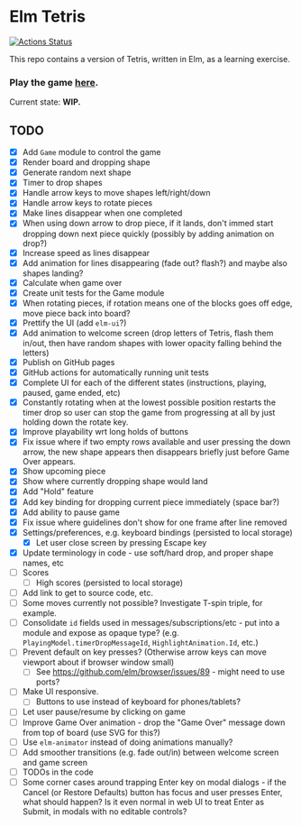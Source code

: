 # Elm Tetris

[![Actions Status](https://github.com/yonigibbs/yaet/workflows/Node.js%20CI/badge.svg)](https://github.com/yonigibbs/yaet/actions)

This repo contains a version of Tetris, written in Elm, as a learning exercise.

### Play the game [here](https://yonigibbs.github.io/yaet/).

Current state: **WIP.**

## TODO

- [x] Add `Game` module to control the game
- [x] Render board and dropping shape
- [x] Generate random next shape
- [x] Timer to drop shapes
- [x] Handle arrow keys to move shapes left/right/down
- [x] Handle arrow keys to rotate pieces
- [x] Make lines disappear when one completed
- [x] When using down arrow to drop piece, if it lands, don't immed start dropping down next piece quickly (possibly by
  adding animation on drop?)
- [x] Increase speed as lines disappear
- [x] Add animation for lines disappearing (fade out? flash?) and maybe also shapes landing?
- [x] Calculate when game over
- [x] Create unit tests for the Game module
- [x] When rotating pieces, if rotation means one of the blocks goes off edge, move piece back into board?
- [x] Prettify the UI (add `elm-ui`?)
- [x] Add animation to welcome screen (drop letters of Tetris, flash them in/out, then have random shapes with lower
  opacity falling behind the letters)
- [x] Publish on GitHub pages
- [x] GitHub actions for automatically running unit tests
- [x] Complete UI for each of the different states (instructions, playing, paused, game ended, etc)
- [x] Constantly rotating when at the lowest possible position restarts the timer drop so user can stop the game from
  progressing at all by just holding down the rotate key.
- [x] Improve playability wrt long holds of buttons
- [x] Fix issue where if two empty rows available and user pressing the down arrow, the new shape appears then
  disappears briefly just before Game Over appears.
- [x] Show upcoming piece
- [x] Show where currently dropping shape would land
- [x] Add "Hold" feature
- [x] Add key binding for dropping current piece immediately (space bar?)
- [x] Add ability to pause game
- [x] Fix issue where guidelines don't show for one frame after line removed
- [x] Settings/preferences, e.g. keyboard bindings (persisted to local storage)
    - [x] Let user close screen by pressing Escape key
- [x] Update terminology in code - use soft/hard drop, and proper shape names, etc
- [ ] Scores
  - [ ] High scores (persisted to local storage)
- [ ] Add link to get to source code, etc.
- [ ] Some moves currently not possible? Investigate T-spin triple, for example.
- [ ] Consolidate `id` fields used in messages/subscriptions/etc - put into a module and expose as opaque type?
  (e.g. `PlayingModel.timerDropMessageId`, `HighlightAnimation.Id`, etc.)
- [ ] Prevent default on key presses? (Otherwise arrow keys can move viewport about if browser window small)
    - [ ] See https://github.com/elm/browser/issues/89 - might need to use ports?
- [ ] Make UI responsive.
    - [ ] Buttons to use instead of keyboard for phones/tablets?
- [ ] Let user pause/resume by clicking on game
- [ ] Improve Game Over animation - drop the "Game Over" message down from top of board (use SVG for this?)
- [ ] Use `elm-animator` instead of doing animations manually?
- [ ] Add smoother transitions (e.g. fade out/in) between welcome screen and game screen
- [ ] TODOs in the code
- [ ] Some corner cases around trapping Enter key on modal dialogs - if the Cancel (or Restore Defaults) button has
  focus and user presses Enter, what should happen? Is it even normal in web UI to treat Enter as Submit, in modals with
  no editable controls?
